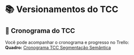 # 📚 Versionamentos do TCC

## 📅 Cronograma do TCC  
Você pode acompanhar o cronograma e progresso no Trello:  
**Quadro:** [Cronograma TCC Segmentação Semântica](https://trello.com/b/GmhqZtUd/cronograma-tcc-segmentacao-semantica)
